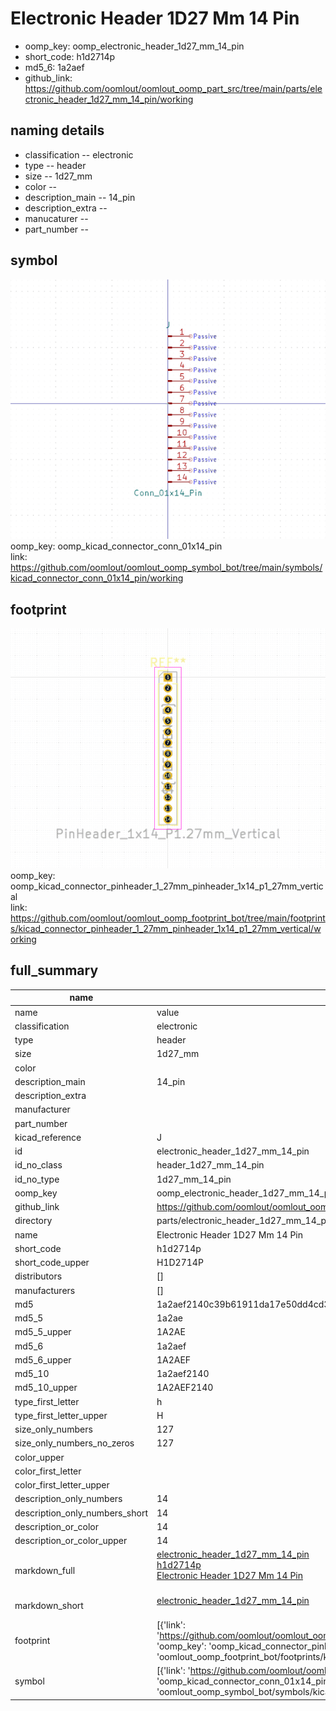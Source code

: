 # Electronic Header 1D27 Mm 14 Pin

  
* oomp_key: oomp_electronic_header_1d27_mm_14_pin 
* short_code: h1d2714p
* md5_6: 1a2aef  
* github_link: https://github.com/oomlout/oomlout_oomp_part_src/tree/main/parts/electronic_header_1d27_mm_14_pin/working  
## naming details
* classification -- electronic
* type -- header
* size -- 1d27_mm
* color -- 
* description_main -- 14_pin
* description_extra -- 
* manucaturer -- 
* part_number -- 



## symbol

![](symbol/0/working/working_600.png)  
oomp_key: oomp_kicad_connector_conn_01x14_pin  
link: https://github.com/oomlout/oomlout_oomp_symbol_bot/tree/main/symbols/kicad_connector_conn_01x14_pin/working  

## footprint

![](footprint/0/working/working_600.png)  
oomp_key: oomp_kicad_connector_pinheader_1_27mm_pinheader_1x14_p1_27mm_vertical  
link: https://github.com/oomlout/oomlout_oomp_footprint_bot/tree/main/footprints/kicad_connector_pinheader_1_27mm_pinheader_1x14_p1_27mm_vertical/working  

## full_summary
| name | value | 
| --- | --- | 
| name | value | 
| classification | electronic | 
| type | header | 
| size | 1d27_mm | 
| color |  | 
| description_main | 14_pin | 
| description_extra |  | 
| manufacturer |  | 
| part_number |  | 
| kicad_reference | J | 
| id | electronic_header_1d27_mm_14_pin | 
| id_no_class | header_1d27_mm_14_pin | 
| id_no_type | 1d27_mm_14_pin | 
| oomp_key | oomp_electronic_header_1d27_mm_14_pin | 
| github_link | https://github.com/oomlout/oomlout_oomp_part_src/tree/main/parts/electronic_header_1d27_mm_14_pin/working | 
| directory | parts/electronic_header_1d27_mm_14_pin | 
| name | Electronic Header 1D27 Mm 14 Pin | 
| short_code | h1d2714p | 
| short_code_upper | H1D2714P | 
| distributors | [] | 
| manufacturers | [] | 
| md5 | 1a2aef2140c39b61911da17e50dd4cd3 | 
| md5_5 | 1a2ae | 
| md5_5_upper | 1A2AE | 
| md5_6 | 1a2aef | 
| md5_6_upper | 1A2AEF | 
| md5_10 | 1a2aef2140 | 
| md5_10_upper | 1A2AEF2140 | 
| type_first_letter | h | 
| type_first_letter_upper | H | 
| size_only_numbers | 127 | 
| size_only_numbers_no_zeros | 127 | 
| color_upper |  | 
| color_first_letter |  | 
| color_first_letter_upper |  | 
| description_only_numbers | 14 | 
| description_only_numbers_short | 14 | 
| description_or_color | 14 | 
| description_or_color_upper | 14 | 
| markdown_full | [electronic_header_1d27_mm_14_pin](https://github.com/oomlout/oomlout_oomp_part_src/tree/main/parts/electronic_header_1d27_mm_14_pin/working)<br>[h1d2714p](https://github.com/oomlout/oomlout_oomp_part_src/tree/main/parts/electronic_header_1d27_mm_14_pin/working)<br>[Electronic Header 1D27 Mm 14 Pin](https://github.com/oomlout/oomlout_oomp_part_src/tree/main/parts/electronic_header_1d27_mm_14_pin/working)<br><br> | 
| markdown_short | [electronic_header_1d27_mm_14_pin](https://github.com/oomlout/oomlout_oomp_part_src/tree/main/parts/electronic_header_1d27_mm_14_pin/working)<br><br> | 
| footprint | [{'link': 'https://github.com/oomlout/oomlout_oomp_footprint_bot/tree/main/foootprntss/kicad_connector_pinheader_1_27mm_pinheader_1x14_p1_27mm_vertical', 'oomp_key': 'oomp_kicad_connector_pinheader_1_27mm_pinheader_1x14_p1_27mm_vertical', 'directory': 'oomlout_oomp_footprint_bot/footprints/kicad_connector_pinheader_1_27mm_pinheader_1x14_p1_27mm_vertical//working/working.kicad_mod'}] | 
| symbol | [{'link': 'https://github.com/oomlout/oomlout_oomp_symbol_bot/tree/main/symbols/kicad_connector_conn_01x14_pin', 'oomp_key': 'oomp_kicad_connector_conn_01x14_pin', 'directory': 'oomlout_oomp_symbol_bot/symbols/kicad_connector_conn_01x14_pin//working/working.kicad_sym'}] | 
